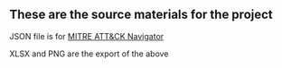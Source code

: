 ## These are the source materials for the project

JSON file is for [MITRE ATT&CK Navigator](https://mitre-attack.github.io/attack-navigator/)

XLSX and PNG are the export of the above
